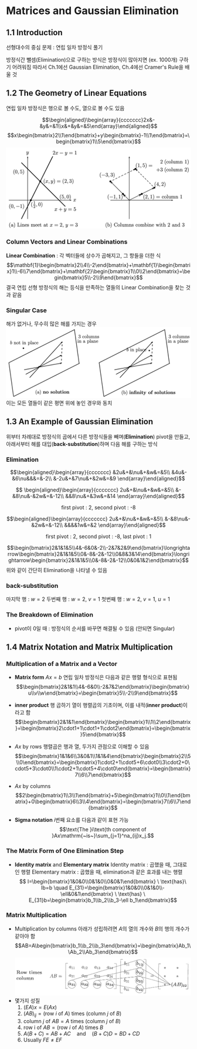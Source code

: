 # Matrices and Gaussian Elimination

## 1.1 Introduction
선형대수의 중심 문제 : 연립 일차 방정식 풀기

방정식간 뺄셈(Elimination)으로 구하는 방식은 방정식이 많아지면 (ex. 1000개) 구하기 어려워짐
따라서 Ch.1에선 Gaussian Elimination, Ch.4에선 Cramer's Rule을 배울 것

## 1.2 The Geometry of Linear Equations
연립 일차 방정식은 행으로 볼 수도, 열으로 볼 수도 있음

$$\begin{aligned}\begin{array}{ccccccc}2x&-&y&=&1\\x&+&y&=&5\end{array}\end{aligned}$$
$$x\begin{bmatrix}2\\1\end{bmatrix}+y\begin{bmatrix}-1\\1\end{bmatrix}=\begin{bmatrix}1\\5\end{bmatrix}$$
![1.2.1](images/1.2.1.png)
### Column Vectors and Linear Combinations
**Linear Combination** : 각 벡터들에 상수가 곱해지고, 그 항들을 더한 식
$$\mathbf{1}\begin{bmatrix}2\\4\\-2\end{bmatrix}+\mathbf{1}\begin{bmatrix}1\\-6\\7\end{bmatrix}+\mathbf{2}\begin{bmatrix}1\\0\\2\end{bmatrix}=\begin{bmatrix}5\\-2\\9\end{bmatrix}$$
결국 연립 선형 방정식의 해는 등식을 만족하는 열들의 Linear Combination을 찾는 것과 같음
### Singular Case
해가 없거나, 무수히 많은 해를 가지는 경우
![1.2.2](images/1.2.2.png)
이는 모든 열들이 같은 평면 위에 놓인 경우와 동치

## 1.3 An Example of Gaussian Elimination
위부터 차례대로 방정식의 곱에서 다른 방정식들을 빼며(**Elimination**) pivot을 만들고,
아래서부터 해를 대입(**back-substitution**)하며 다음 해를 구하는 방식

### Elimination
$$\begin{aligned}\begin{array}{ccccccc}
&2u&+&\nu&+&w&=&5\\
&4u&-&6\nu&&&=&-2\\
&-2u&+&7\nu&+&2w&=&9 
\end{array}\end{aligned}$$

$$
\begin{aligned}\begin{array}{ccccccc}
2u&+&\nu&+&w&=&5\\
&-&8\nu&-&2w&=&-12\\
&&8\nu&+&3w&=&14
\end{array}\end{aligned}$$
<center>first pivot : 2, second pivot : -8</center>

$$\begin{aligned}\begin{array}{ccccccc}
2u&+&\nu&+&w&=&5\\
&-&8\nu&-&2w&=&-12\\
&&&&1w&=&2
\end{array}\end{aligned}$$
<center>first pivot : 2, second pivot : -8, last pivot : 1</center>

$$\begin{bmatrix}2&1&1&5\\4&-6&0&-2\\-2&7&2&9\end{bmatrix}\longrightarrow\begin{bmatrix}2&1&1&5\\0&-8&-2&-12\\0&8&3&14\end{bmatrix}\longrightarrow\begin{bmatrix}2&1&1&5\\0&-8&-2&-12\\0&0&1&2\end{bmatrix}$$
위와 같이 간단히 Elimination을 나타낼 수 있음

### back-substitution
마지막 행 : $w = 2$
두번째 행 : $w = 2,\ v = 1$
첫번째 행 : $w = 2,\ v = 1, \ u=1$

### The Breakdown of Elimination
- pivot이 0일 때 : 방정식의 순서를 바꾸면 해결될 수 있음 (안되면 Singular)

## 1.4 Matrix Notation and Matrix Multiplication
### Multiplication of a Matrix and a Vector
- **Matrix form** $Ax=b$
  연립 일차 방정식은 다음과 같은 행렬 형식으로 표현됨
$$\begin{bmatrix}2&1&1\\4&-6&0\\-2&7&2\end{bmatrix}\begin{bmatrix}u\\v\\w\end{bmatrix}=\begin{bmatrix}5\\-2\\9\end{bmatrix}$$


- **inner product**
  행 곱하기 열이 행렬곱의 기초이며, 이를 내적(**inner product**)이라고 함
$$\begin{bmatrix}2&1&1\end{bmatrix}\begin{bmatrix}1\\1\\2\end{bmatrix}=\begin{bmatrix}2\cdot1+1\cdot1+1\cdot2\end{bmatrix}=\begin{bmatrix}5\end{bmatrix}$$

- $Ax$ by rows
  행렬곱은 행과 열, 두가지 관점으로 이해할 수 있음
$$\begin{bmatrix}1&1&6\\3&0&1\\1&1&4\end{bmatrix}\begin{bmatrix}2\\5\\0\end{bmatrix}=\begin{bmatrix}1\cdot2+1\cdot5+6\cdot0\\3\cdot2+0\cdot5+3\cdot0\\1\cdot2+1\cdot5+4\cdot0\end{bmatrix}=\begin{bmatrix}7\\6\\7\end{bmatrix}$$

- $Ax$ by columns
$$2\begin{bmatrix}1\\3\\1\end{bmatrix}+5\begin{bmatrix}1\\0\\1\end{bmatrix}+0\begin{bmatrix}6\\3\\4\end{bmatrix}=\begin{bmatrix}7\\6\\7\end{bmatrix}$$
  

- **Sigma notation**
  $i$번째 요소를 다음과 같이 표현 가능
$$\text{The }i\text{th component of }Ax\mathrm{~is~}\sum_{j=1}^na_{ij}x_j.$$

### The Matrix Form of One Elimination Step
- **Identity matrix** and **Elementary matrix**
  Identity matrix : 곱했을 때, 그대로인 행렬
  Elementary matrix : 곱했을 때, elimination과 같은 효과를 내는 행렬
  $$ I=\begin{bmatrix}1&0&0\\0&1&0\\0&0&1\end{bmatrix} \ \text{has}\  Ib=b \quad E_{31}=\begin{bmatrix}1&0&0\\0&1&0\\-\ell&0&1\end{bmatrix} \ \text{has} \ E_{31}b=\begin{bmatrix}b_1\\b_2\\b_3-\ell b_1\end{bmatrix}$$
### Matrix Multiplication
- Multiplication by columns
  아래가 성립하려면 $A$의 열의 개수와 $B$의 행의 개수가 같아야 함
$$AB=A\begin{bmatrix}b_1\\b_2\\b_3\end{bmatrix}=\begin{bmatrix}Ab_1\\Ab_2\\Ab_3\end{bmatrix}$$
![1.4.1](images/1.4.1.png)
- 몇가지 성질
  1. $(EA)x = E(Ax)$
  2. $(AB)_{ij}=(\text{row }i\text{ of }A)\text{ times }(\text{column }j\text{ of }B)$
  3. $\text{column }j\text{ of }AB=A\text{ times }(\text{column }j\text{ of }B)$
  4. $\text{row i of }AB=(\text{row }i\text{ of }A)\text{ times }B$
  5. $A(B+C)=AB+AC\quad\mathrm{and}\quad(B+C)D=BD+CD$
  6. $\text{Usually}\ FE\neq EF$

